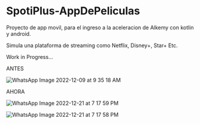 # SpotiPlus-AppDePeliculas
Proyecto de app movil, para el ingreso a la aceleracion de Alkemy con kotlin y android.

Simula una plataforma de streaming como Netflix, Disney+, Star+ Etc.

Work in Progress...


ANTES

![WhatsApp Image 2022-12-09 at 9 35 18 AM](https://user-images.githubusercontent.com/67508494/209012418-e4615e98-95c1-4237-9252-8621aa851517.jpeg)

AHORA

![WhatsApp Image 2022-12-21 at 7 17 59 PM](https://user-images.githubusercontent.com/67508494/209013350-fd0438cb-5c30-4836-bfa5-61bfc326ef82.jpeg)



![WhatsApp Image 2022-12-21 at 7 17 58 PM](https://user-images.githubusercontent.com/67508494/209013286-be6c4118-7889-4bf6-a215-dfc322ec1486.jpeg)




